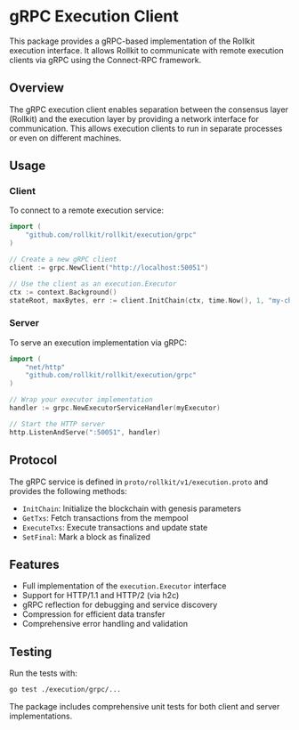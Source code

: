 # gRPC Execution Client

This package provides a gRPC-based implementation of the Rollkit execution interface. It allows Rollkit to communicate with remote execution clients via gRPC using the Connect-RPC framework.

## Overview

The gRPC execution client enables separation between the consensus layer (Rollkit) and the execution layer by providing a network interface for communication. This allows execution clients to run in separate processes or even on different machines.

## Usage

### Client

To connect to a remote execution service:

```go
import (
    "github.com/rollkit/rollkit/execution/grpc"
)

// Create a new gRPC client
client := grpc.NewClient("http://localhost:50051")

// Use the client as an execution.Executor
ctx := context.Background()
stateRoot, maxBytes, err := client.InitChain(ctx, time.Now(), 1, "my-chain")
```

### Server

To serve an execution implementation via gRPC:

```go
import (
    "net/http"
    "github.com/rollkit/rollkit/execution/grpc"
)

// Wrap your executor implementation
handler := grpc.NewExecutorServiceHandler(myExecutor)

// Start the HTTP server
http.ListenAndServe(":50051", handler)
```

## Protocol

The gRPC service is defined in `proto/rollkit/v1/execution.proto` and provides the following methods:

- `InitChain`: Initialize the blockchain with genesis parameters
- `GetTxs`: Fetch transactions from the mempool
- `ExecuteTxs`: Execute transactions and update state
- `SetFinal`: Mark a block as finalized

## Features

- Full implementation of the `execution.Executor` interface
- Support for HTTP/1.1 and HTTP/2 (via h2c)
- gRPC reflection for debugging and service discovery
- Compression for efficient data transfer
- Comprehensive error handling and validation

## Testing

Run the tests with:

```bash
go test ./execution/grpc/...
```

The package includes comprehensive unit tests for both client and server implementations.
